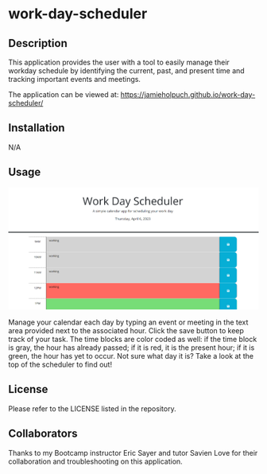 # work-day-scheduler

## Description

This application provides the user with a tool to easily manage their workday schedule by identifying the current, past, and present time and tracking important events and meetings. 

The application can be viewed at: https://jamieholpuch.github.io/work-day-scheduler/

## Installation

N/A

## Usage

![Application Screenshot](./Assets/work%20day%20scheduler.png)

Manage your calendar each day by typing an event or meeting in the text area provided next to the associated hour. Click the save button to keep track of your task. The time blocks are color coded as well: if the time block is gray, the hour has already passed; if it is red, it is the present hour; if it is green, the hour has yet to occur. Not sure what day it is? Take a look at the top of the scheduler to find out! 

## License

Please refer to the LICENSE listed in the repository. 

## Collaborators

Thanks to my Bootcamp instructor Eric Sayer and tutor Savien Love for their collaboration and troubleshooting on this application. 